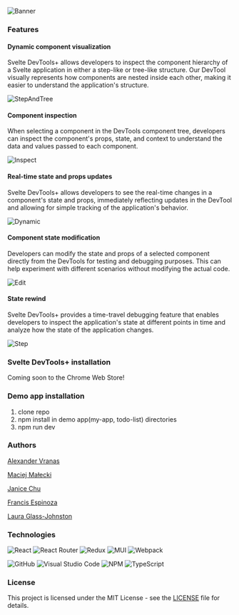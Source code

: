 ![Banner](https://github.com/oslabs-beta/Svelte-DevTools-Plus/assets/132001570/b53d2370-0e33-41ba-93f5-29e3be538ccd)


### Features 
#### Dynamic component visualization
Svelte DevTools+ allows developers to inspect the component hierarchy of a Svelte application in either a step-like or tree-like structure. Our DevTool visually represents how components are nested inside each other, making it easier to understand the application's structure.

![StepAndTree](https://github.com/oslabs-beta/Svelte-DevTools-Plus/assets/111018220/66be9da9-df13-47dd-a30d-90e66502b0f3)

#### Component inspection
When selecting a component in the DevTools component tree, developers can inspect the component's props, state, and context to understand the data and values passed to each component.

![Inspect](https://github.com/oslabs-beta/Svelte-DevTools-Plus/assets/111018220/55915031-d66d-4579-8160-2b667cbab4e4)

#### Real-time state and props updates
Svelte DevTools+ allows developers to see the real-time changes in a component's state and props, immediately reflecting updates in the DevTool and allowing for simple tracking of the application's behavior.

![Dynamic](https://github.com/oslabs-beta/Svelte-DevTools-Plus/assets/111018220/dff0d4c4-4786-479b-a520-2c26ada59acd)

#### Component state modification
Developers can modify the state and props of a selected component directly from the DevTools for testing and debugging purposes. This can help experiment with different scenarios without modifying the actual code.

![Edit](https://github.com/oslabs-beta/Svelte-DevTools-Plus/assets/111018220/009ddc2b-aa3b-4da8-b97b-b22cff231517)

#### State rewind
Svelte DevTools+ provides a time-travel debugging feature that enables developers to inspect the application's state at different points in time and analyze how the state of the application changes.

![Step](https://github.com/oslabs-beta/Svelte-DevTools-Plus/assets/111018220/734d6961-041f-4d74-9e35-b96be3d9bb75)

### Svelte DevTools+ installation
Coming soon to the Chrome Web Store!

### Demo app installation
1. clone repo
2. npm install in demo app(my-app, todo-list) directories
3. npm run dev

### Authors

[Alexander Vranas](https://github.com/avranas)

[Maciej Małecki](https://github.com/maciekmalecki)

[Janice Chu](https://github.com/JaniceKZ)

[Francis Espinoza](https://github.com/francis8933)

[Laura Glass-Johnston](https://github.com/ellgeejay)

### Technologies 
![React](https://img.shields.io/badge/react-%2320232a.svg?style=for-the-badge&logo=react&logoColor=%2361DAFB)
![React Router](https://img.shields.io/badge/React_Router-CA4245?style=for-the-badge&logo=react-router&logoColor=white)
![Redux](https://img.shields.io/badge/redux-%23593d88.svg?style=for-the-badge&logo=redux&logoColor=white)
![MUI](https://img.shields.io/badge/MUI-%230081CB.svg?style=for-the-badge&logo=mui&logoColor=white)
![Webpack](https://img.shields.io/badge/webpack-%238DD6F9.svg?style=for-the-badge&logo=webpack&logoColor=black)

![GitHub](https://img.shields.io/badge/github-%23121011.svg?style=for-the-badge&logo=github&logoColor=white)
![Visual Studio Code](https://img.shields.io/badge/Visual%20Studio%20Code-0078d7.svg?style=for-the-badge&logo=visual-studio-code&logoColor=white)
![NPM](https://img.shields.io/badge/NPM-%23CB3837.svg?style=for-the-badge&logo=npm&logoColor=white)
![TypeScript](https://img.shields.io/badge/typescript-%23007ACC.svg?style=for-the-badge&logo=typescript&logoColor=white)

### License
This project is licensed under the MIT License - see the [LICENSE](https://github.com/oslabs-beta/Svelte-DevTools-Plus/blob/main/LICENSE) file for details.

